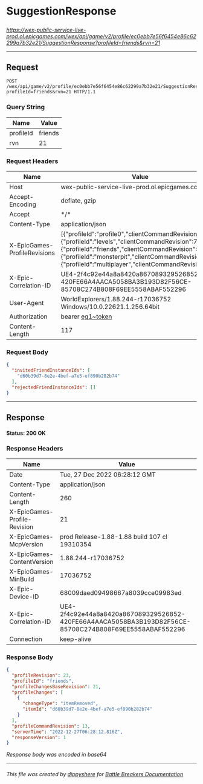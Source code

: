 # SuggestionResponse

#####

*https://wex-public-service-live-prod.ol.epicgames.com/wex/api/game/v2/profile/ec0ebb7e56f6454e86c62299a7b32e21/SuggestionResponse?profileId=friends&rvn=21*

___

## Request

```http request
POST /wex/api/game/v2/profile/ec0ebb7e56f6454e86c62299a7b32e21/SuggestionResponse?profileId=friends&rvn=21 HTTP/1.1
```

### Query String

| Name | Value |
|---|---|
| profileId | friends |
| rvn | 21 |




### Request Headers

| Name | Value |
|---|---|
| Host | wex-public-service-live-prod.ol.epicgames.com |
| Accept-Encoding | deflate, gzip |
| Accept | \*/\* |
| Content-Type | application/json |
| X-EpicGames-ProfileRevisions | [{"profileId":"profile0","clientCommandRevision":153},{"profileId":"levels","clientCommandRevision":70},{"profileId":"friends","clientCommandRevision":12},{"profileId":"monsterpit","clientCommandRevision":19},{"profileId":"multiplayer","clientCommandRevision":5}] |
| X-Epic-Correlation-ID | UE4-2f4c92e44a8a8420a867089329526852-420FE66A4AACA5058BA3B193D82F56CE-85708C274B808F69EE5558ABAF552296 |
| User-Agent | WorldExplorers/1.88.244-r17036752 Windows/10.0.22621.1.256.64bit |
| Authorization | bearer [eg1~token](https://github.com/dippyshere/battle-breakers-documentation/blob/master/docs/common/tokens/eg1.md) |
| Content-Length | 117 |


### Request Body

```json
{
  "invitedFriendInstanceIds": [
    "d60b39d7-8e2e-4bef-a7e5-ef890b282b74"
  ],
  "rejectedFriendInstanceIds": []
}
```

___

## Response

#### Status: 200 OK




### Response Headers

| Name | Value |
|---|---|
| Date | Tue, 27 Dec 2022 06:28:12 GMT |
| Content-Type | application/json |
| Content-Length | 260 |
| X-EpicGames-Profile-Revision | 21 |
| X-EpicGames-McpVersion | prod Release-1.88-1.88 build 107 cl 19310354 |
| X-EpicGames-ContentVersion | 1.88.244-r17036752 |
| X-EpicGames-MinBuild | 17036752 |
| X-Epic-Device-ID | 68009daed09498667a8039cce09983ed |
| X-Epic-Correlation-ID | UE4-2f4c92e44a8a8420a867089329526852-420FE66A4AACA5058BA3B193D82F56CE-85708C274B808F69EE5558ABAF552296 |
| Connection | keep-alive |


### Response Body

```json
{
  "profileRevision": 23,
  "profileId": "friends",
  "profileChangesBaseRevision": 21,
  "profileChanges": [
    {
      "changeType": "itemRemoved",
      "itemId": "d60b39d7-8e2e-4bef-a7e5-ef890b282b74"
    }
  ],
  "profileCommandRevision": 13,
  "serverTime": "2022-12-27T06:28:12.816Z",
  "responseVersion": 1
}
```

*Response body was encoded in base64*

___

###### This file was created by [dippyshere](https://github.com/dippyshere) for [Battle Breakers Documentation](https://github.com/dippyshere/battle-breakers-documentation)
